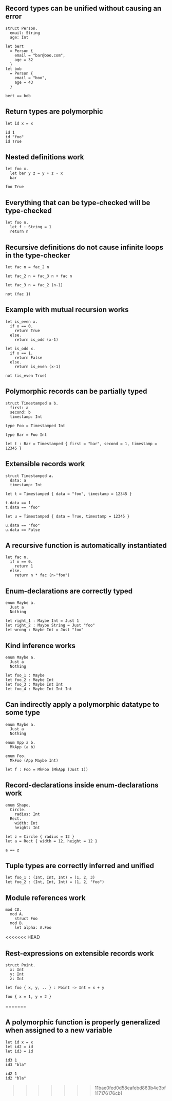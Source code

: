 
## Record types can be unified without causing an error

```
struct Person.
  email: String
  age: Int

let bert
  = Person {
    email = "bar@boo.com",
    age = 32
  }
let bob
  = Person {
    email = "boo",
    age = 43
  }

bert == bob
```

## Return types are polymorphic

```
let id x = x

id 1
id "foo"
id True
```

## Nested definitions work

```
let foo x.
  let bar y z = y + z - x
  bar

foo True
```

## Everything that can be type-checked will be type-checked

```
let foo n.
  let f : String = 1
  return n
```

## Recursive definitions do not cause infinite loops in the type-checker

```
let fac n = fac_2 n

let fac_2 n = fac_3 n + fac n

let fac_3 n = fac_2 (n-1)

not (fac 1)
```

## Example with mutual recursion works

```
let is_even x.
  if x == 0.
    return True
  else.
    return is_odd (x-1)

let is_odd x.
  if x == 1.
    return False
  else.
    return is_even (x-1)

not (is_even True)
```

## Polymorphic records can be partially typed

```
struct Timestamped a b.
  first: a
  second: b
  timestamp: Int

type Foo = Timestamped Int

type Bar = Foo Int

let t : Bar = Timestamped { first = "bar", second = 1, timestamp = 12345 }
```

## Extensible records work

```
struct Timestamped a.
  data: a
  timestamp: Int

let t = Timestamped { data = "foo", timestamp = 12345 }

t.data == 1
t.data == "foo"

let u = Timestamped { data = True, timestamp = 12345 }

u.data == "foo"
u.data == False
```

## A recursive function is automatically instantiated

```
let fac n.
  if n == 0.
    return 1
  else.
    return n * fac (n-"foo")
```

## Enum-declarations are correctly typed

```
enum Maybe a.
  Just a
  Nothing

let right_1 : Maybe Int = Just 1
let right_2 : Maybe String = Just "foo"
let wrong : Maybe Int = Just "foo"
```

## Kind inference works

```
enum Maybe a.
  Just a
  Nothing

let foo_1 : Maybe
let foo_2 : Maybe Int
let foo_3 : Maybe Int Int
let foo_4 : Maybe Int Int Int
```

## Can indirectly apply a polymorphic datatype to some type

```
enum Maybe a.
  Just a
  Nothing

enum App a b.
  MkApp (a b)

enum Foo.
  MkFoo (App Maybe Int)

let f : Foo = MkFoo (MkApp (Just 1))
```

## Record-declarations inside enum-declarations work

```
enum Shape.
  Circle.
    radius: Int 
  Rect.
    width: Int
    height: Int

let z = Circle { radius = 12 }
let a = Rect { width = 12, height = 12 }

a == z
```

## Tuple types are correctly inferred and unified

```
let foo_1 : (Int, Int, Int) = (1, 2, 3)
let foo_2 : (Int, Int, Int) = (1, 2, "foo")
```

## Module references work

```
mod CD.
  mod A.
    struct Foo
  mod B.
    let alpha: A.Foo
```

<<<<<<< HEAD
## Rest-expressions on extensible records work

```
struct Point.
  x: Int
  y: Int
  z: Int

let foo { x, y, .. } : Point -> Int = x + y

foo { x = 1, y = 2 }
```
=======

## A polymorphic function is properly generalized when assigned to a new variable

```
let id x = x
let id2 = id
let id3 = id

id3 1
id3 "bla"

id2 1
id2 "bla"
````
>>>>>>> 11bae0fed0d58eafebd863b4e3bf117176176cb1
